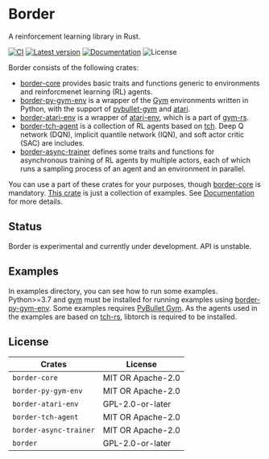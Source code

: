 # Border

A reinforcement learning library in Rust.

[![CI](https://github.com/taku-y/border/actions/workflows/ci.yml/badge.svg)](https://github.com/taku-y/border/actions/workflows/ci.yml)
[![Latest version](https://img.shields.io/crates/v/border.svg)](https://crates.io/crates/border)
[![Documentation](https://docs.rs/border/badge.svg)](https://docs.rs/border)
![License](https://img.shields.io/crates/l/border.svg)

Border consists of the following crates:

* [border-core](https://crates.io/crates/border-core) provides basic traits and functions generic to environments and reinforcmenet learning (RL) agents.
* [border-py-gym-env](https://crates.io/crates/border-py-gym-env) is a wrapper of the [Gym](https://gym.openai.com) environments written in Python, with the support of [pybullet-gym](https://github.com/benelot/pybullet-gym) and [atari](https://github.com/mgbellemare/Arcade-Learning-Environment).
* [border-atari-env](https://crates.io/crates/border-atari-env) is a wrapper of [atari-env](https://crates.io/crates/atari-env), which is a part of [gym-rs](https://crates.io/crates/gym-rs).
* [border-tch-agent](https://crates.io/crates/border-tch-agent) is a collection of RL agents based on [tch](https://crates.io/crates/tch). Deep Q network (DQN), implicit quantile network (IQN), and soft actor critic (SAC) are includes.
* [border-async-trainer](https://crates.io/crates/border-async-trainer) defines some traits and functions for asynchronous training of RL agents by multiple actors, each of which runs a sampling process of an agent and an environment in parallel.

You can use a part of these crates for your purposes, though [border-core](https://crates.io/crates/border-core) is mandatory. [This crate](https://crates.io/crates/border) is just a collection of examples. See [Documentation](https://docs.rs/border) for more details. 

## Status

Border is experimental and currently under development. API is unstable.

## Examples

In examples directory, you can see how to run some examples. Python>=3.7 and [gym](https://gym.openai.com) must be installed for running examples using [border-py-gym-env](https://crates.io/crates/border-py-gym-env). Some examples requires [PyBullet Gym](https://github.com/benelot/pybullet-gym). As the agents used in the examples are based on [tch-rs](https://github.com/LaurentMazare/tch-rs), libtorch is required to be installed.

## License

Crates                | License
----------------------|------------------
`border-core`         | MIT OR Apache-2.0
`border-py-gym-env`   | MIT OR Apache-2.0
`border-atari-env`    | GPL-2.0-or-later
`border-tch-agent`    | MIT OR Apache-2.0
`border-async-trainer`| MIT OR Apache-2.0
`border`              | GPL-2.0-or-later
